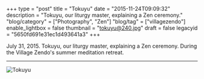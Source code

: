 +++
type = "post"
title = "Tokuyu"
date = "2015-11-24T09:09:32"
description = "Tokuyu, our liturgy master, explaining a Zen ceremony."
"blog/category" = ["Photography", "Zen"]
"blog/tag" = ["villagezendo"]
enable_lightbox = false
thumbnail = "tokuyu@240.jpg"
draft = false
legacyid = "5650fd691e31ec1d493641a3"
+++

<p>July 31, 2015. Tokuyu, our liturgy master, explaining a Zen ceremony. During the Village Zendo's summer meditation retreat.</p>
<hr />
<p><img style="display:block; margin-left:auto; margin-right:auto;" src="tokuyu.jpg" alt="Tokuyu" title="Tokuyu" /></p>
    